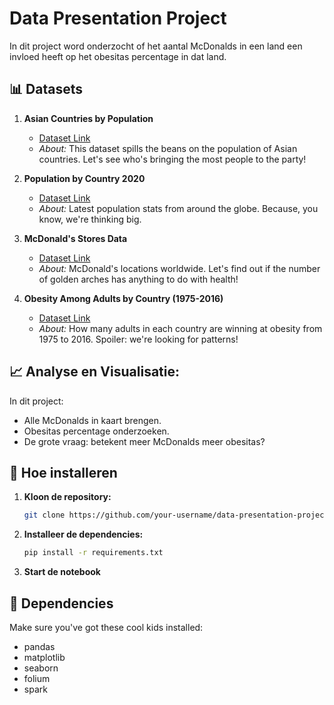 # Data Presentation Project

In dit project word onderzocht of het aantal McDonalds in een land een invloed heeft op het obesitas percentage in dat land.

## 📊 Datasets

1. **Asian Countries by Population**
   - [Dataset Link](https://www.kaggle.com/datasets/sansuthi/asian-countries-by-population)
   - *About:* This dataset spills the beans on the population of Asian countries. Let's see who's bringing the most people to the party!

2. **Population by Country 2020**
   - [Dataset Link](https://www.kaggle.com/datasets/tanuprabhu/population-by-country-2020?rvi=1)
   - *About:* Latest population stats from around the globe. Because, you know, we're thinking big.

3. **McDonald's Stores Data**
   - [Dataset Link](https://www.kaggle.com/datasets/forveryou/mcdonalds-stores-data)
   - *About:* McDonald's locations worldwide. Let's find out if the number of golden arches has anything to do with health!

4. **Obesity Among Adults by Country (1975-2016)**
   - [Dataset Link](https://www.kaggle.com/datasets/amanarora/obesity-among-adults-by-country-19752016)
   - *About:* How many adults in each country are winning at obesity from 1975 to 2016. Spoiler: we're looking for patterns!

## 📈 Analyse en Visualisatie:

In dit project:

- Alle McDonalds in kaart brengen.
- Obesitas percentage onderzoeken.
- De grote vraag: betekent meer McDonalds meer obesitas?

## 🚀 Hoe installeren

1. **Kloon de repository:**

   ```bash
   git clone https://github.com/your-username/data-presentation-project.git
   ```

2. **Installeer de dependencies:**

   ```bash
   pip install -r requirements.txt
   ```

3. **Start de notebook**


## 🧩 Dependencies

Make sure you've got these cool kids installed:

- pandas
- matplotlib
- seaborn
- folium
- spark